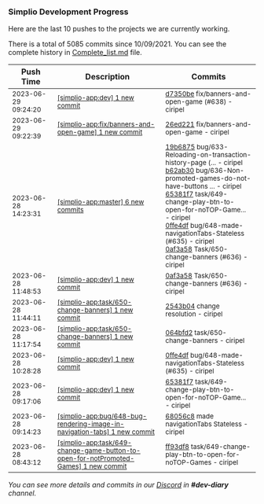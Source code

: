 
### Simplio Development Progress

Here are the last 10 pushes to the projects we are currently working.

There is a total of 5085 commits since 10/09/2021. You can see the complete history in
 [Complete_list.md](Complete_list.md) file.

| Push Time | Description | Commits |
| --- | --- | --- |
| <sub>2023-06-29 09:24:20</sub> | <sub>[[simplio-app:dev] 1 new commit](https://github.com/SimplioOfficial/simplio-app/commit/d7350bea064130c35e9ebf3bafb3f12f90ed7e80)</sub> | <sub>[d7350be](https://github.com/SimplioOfficial/simplio-app/commit/d7350bea064130c35e9ebf3bafb3f12f90ed7e80) fix/banners-and-open-game (#638) - ciripel</sub> |
| <sub>2023-06-29 09:22:39</sub> | <sub>[[simplio-app:fix/banners-and-open-game] 1 new commit](https://github.com/SimplioOfficial/simplio-app/commit/26ed2217de482ed89247bf91dc35f44e7e02b415)</sub> | <sub>[26ed221](https://github.com/SimplioOfficial/simplio-app/commit/26ed2217de482ed89247bf91dc35f44e7e02b415) fix/banners-and-open-game - ciripel</sub> |
| <sub>2023-06-28 14:23:31</sub> | <sub>[[simplio-app:master] 6 new commits](https://github.com/SimplioOfficial/simplio-app/compare/683e122386cd...a97588c3cc81)</sub> | <sub>[19b6875](https://github.com/SimplioOfficial/simplio-app/commit/19b687502b91887d1ffd19901d06855d723f423f) bug/633-Reloading-on-transaction-history-page (... - ciripel<br>[b62ab30](https://github.com/SimplioOfficial/simplio-app/commit/b62ab30ae11964efcebe79130f910719ba0ddc4b) bug/636-Non-promoted-games-do-not-have-buttons ... - ciripel<br>[65381f7](https://github.com/SimplioOfficial/simplio-app/commit/65381f7d91a339c085f2cbdf85ea85e46561d6af) task/649-change-play-btn-to-open-for-noTOP-Game... - ciripel<br>[0ffe4df](https://github.com/SimplioOfficial/simplio-app/commit/0ffe4df3db725785422014a0c713817c97241519) bug/648-made-navigationTabs-Stateless (#635) - ciripel<br>[0af3a58](https://github.com/SimplioOfficial/simplio-app/commit/0af3a58172bbaeb0d4ded6730b6ef6054d8c54ee) Task/650-change-banners (#636) - ciripel</sub> |
| <sub>2023-06-28 11:48:53</sub> | <sub>[[simplio-app:dev] 1 new commit](https://github.com/SimplioOfficial/simplio-app/commit/0af3a58172bbaeb0d4ded6730b6ef6054d8c54ee)</sub> | <sub>[0af3a58](https://github.com/SimplioOfficial/simplio-app/commit/0af3a58172bbaeb0d4ded6730b6ef6054d8c54ee) Task/650-change-banners (#636) - ciripel</sub> |
| <sub>2023-06-28 11:44:11</sub> | <sub>[[simplio-app:task/650-change-banners] 1 new commit](https://github.com/SimplioOfficial/simplio-app/commit/2543b040d1d3a93002f7eb55516028d4554032e3)</sub> | <sub>[2543b04](https://github.com/SimplioOfficial/simplio-app/commit/2543b040d1d3a93002f7eb55516028d4554032e3) change resolution - ciripel</sub> |
| <sub>2023-06-28 11:17:54</sub> | <sub>[[simplio-app:task/650-change-banners] 1 new commit](https://github.com/SimplioOfficial/simplio-app/commit/064bfd25e69e9f6c9e86343c6bdda9025843a0d0)</sub> | <sub>[064bfd2](https://github.com/SimplioOfficial/simplio-app/commit/064bfd25e69e9f6c9e86343c6bdda9025843a0d0) task/650-change-banners - ciripel</sub> |
| <sub>2023-06-28 10:28:28</sub> | <sub>[[simplio-app:dev] 1 new commit](https://github.com/SimplioOfficial/simplio-app/commit/0ffe4df3db725785422014a0c713817c97241519)</sub> | <sub>[0ffe4df](https://github.com/SimplioOfficial/simplio-app/commit/0ffe4df3db725785422014a0c713817c97241519) bug/648-made-navigationTabs-Stateless (#635) - ciripel</sub> |
| <sub>2023-06-28 09:17:06</sub> | <sub>[[simplio-app:dev] 1 new commit](https://github.com/SimplioOfficial/simplio-app/commit/65381f7d91a339c085f2cbdf85ea85e46561d6af)</sub> | <sub>[65381f7](https://github.com/SimplioOfficial/simplio-app/commit/65381f7d91a339c085f2cbdf85ea85e46561d6af) task/649-change-play-btn-to-open-for-noTOP-Game... - ciripel</sub> |
| <sub>2023-06-28 09:14:23</sub> | <sub>[[simplio-app:bug/648-bug-rendering-image-in-navigation-tabs] 1 new commit](https://github.com/SimplioOfficial/simplio-app/commit/68056c89845cd266f7ab0644a676106be20a84e0)</sub> | <sub>[68056c8](https://github.com/SimplioOfficial/simplio-app/commit/68056c89845cd266f7ab0644a676106be20a84e0) made navigationTabs Stateless - ciripel</sub> |
| <sub>2023-06-28 08:43:12</sub> | <sub>[[simplio-app:task/649-change-game-button-to-open-for-notPromoted-Games] 1 new commit](https://github.com/SimplioOfficial/simplio-app/commit/ff93df8b05ac00697dc536c81932c58fd80a8d02)</sub> | <sub>[ff93df8](https://github.com/SimplioOfficial/simplio-app/commit/ff93df8b05ac00697dc536c81932c58fd80a8d02) task/649-change-play-btn-to-open-for-noTOP-Games - ciripel</sub> |

_You can see more details and commits in our [Discord](https://discord.gg/aKhjuwZmdP) in **#dev-diary** channel._
